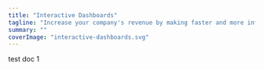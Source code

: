 ```yaml
---
title: "Interactive Dashboards"
tagline: "Increase your company's revenue by making faster and more informed decisions using your data."
summary: ""
coverImage: "interactive-dashboards.svg"
---
```

test doc 1